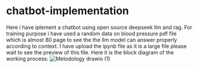 # chatbot-implementation
Here i have iplement a chatbot using open source deepseek llm and rag. For training purpose i have used a random data on blood pressure pdf file which is almost 80 page to see the the llm model can answer properly according to 
context.
I have upload the ipynb file as it is a large file please wait to see the preview of this file.
Here it is the block diagram of the working process:
![Metodology drawio (1)](https://github.com/user-attachments/assets/15ed250b-d4da-43b9-b8df-289077e859ec)

